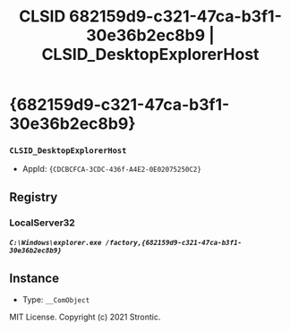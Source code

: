 ﻿---
title: "CLSID 682159d9-c321-47ca-b3f1-30e36b2ec8b9 | CLSID_DesktopExplorerHost"
excerpt: What is COM-Object CLSID 682159d9-c321-47ca-b3f1-30e36b2ec8b9?
---

# {682159d9-c321-47ca-b3f1-30e36b2ec8b9}

### `CLSID_DesktopExplorerHost`
* AppId: `{CDCBCFCA-3CDC-436f-A4E2-0E02075250C2}`

## Registry


### LocalServer32

##### `C:\Windows\explorer.exe /factory,{682159d9-c321-47ca-b3f1-30e36b2ec8b9}`

## Instance

* Type: `__ComObject`

MIT License. Copyright (c) 2021 Strontic.


